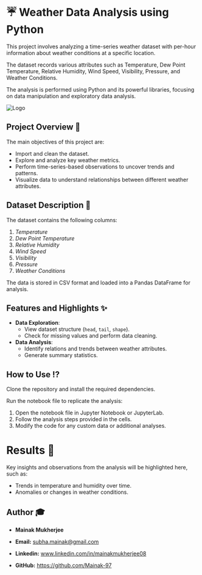 
# **☔ Weather Data Analysis using Python**

This project involves analyzing a time-series weather dataset with per-hour information about weather conditions at a specific location. 

The dataset records various attributes such as Temperature, Dew Point Temperature, Relative Humidity, Wind Speed, Visibility, Pressure, and Weather Conditions. 

The analysis is performed using Python and its powerful libraries, focusing on data manipulation and exploratory data analysis.

![Logo](https://i.imgur.com/GyDKfGP.jpeg)

## Project Overview 📃
The main objectives of this project are:
- Import and clean the dataset.
- Explore and analyze key weather metrics.
- Perform time-series-based observations to uncover trends and patterns.
- Visualize data to understand relationships between different weather attributes.
## Dataset Description 📀
The dataset contains the following columns:
1. *Temperature*
2. *Dew Point Temperature*
3. *Relative Humidity*
4. *Wind Speed*
5. *Visibility*
6. *Pressure*
7. *Weather Conditions*

The data is stored in CSV format and loaded into a Pandas DataFrame for analysis.
## Features and Highlights ✨
- **Data Exploration**:
  - View dataset structure (`head`, `tail`, `shape`).
  - Check for missing values and perform data cleaning.
- **Data Analysis**:
  - Identify relations and trends between weather attributes.
  - Generate summary statistics.
## How to Use ⁉️
Clone the repository and install the required dependencies.

Run the notebook file to replicate the analysis:

1. Open the notebook file in Jupyter Notebook or JupyterLab.
2. Follow the analysis steps provided in the cells.
3. Modify the code for any custom data or additional analyses.
# Results 🔹
Key insights and observations from the analysis will be highlighted here, such as:
- Trends in temperature and humidity over time.
- Anomalies or changes in weather conditions.
## Author 🎓

- **Mainak Mukherjee**

- **Email:** subha.mainak@gmail.com

- **Linkedin:** www.linkedin.com/in/mainakmukherjee08

- **GitHub:** https://github.com/Mainak-97

